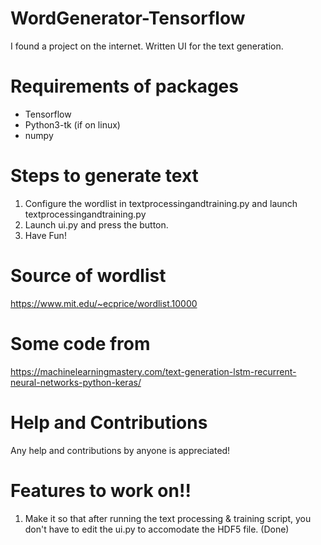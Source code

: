 # WordGenerator-Tensorflow
I found a project on the internet. Written UI for the text generation.

# Requirements of packages
* Tensorflow
* Python3-tk (if on linux)
* numpy

# Steps to generate text
1. Configure the wordlist in textprocessingandtraining.py and launch textprocessingandtraining.py
2. Launch ui.py and press the button.
3. Have Fun!

# Source of wordlist
https://www.mit.edu/~ecprice/wordlist.10000

# Some code from
https://machinelearningmastery.com/text-generation-lstm-recurrent-neural-networks-python-keras/

# Help and Contributions
Any help and contributions by anyone is appreciated!

# Features to work on!!
1. Make it so that after running the text processing & training script, you don't have to edit the ui.py to accomodate the HDF5 file. (Done)
